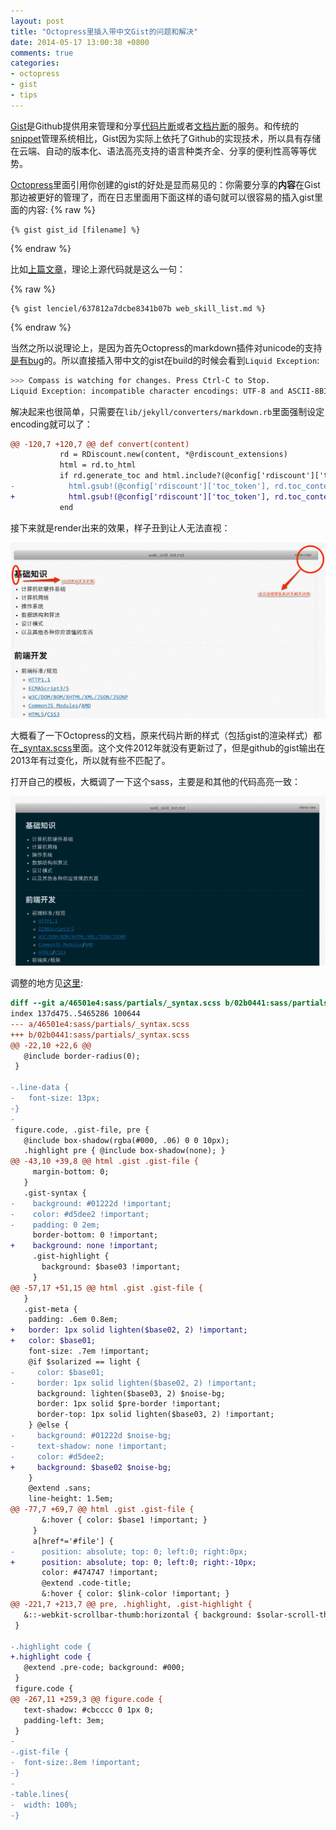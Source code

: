 ```yaml
---
layout: post
title: "Octopress里插入带中文Gist的问题和解决"
date: 2014-05-17 13:00:38 +0800
comments: true
categories: 
- octopress
- gist
- tips
---
```


[Gist](https://gist.github.com/)是Github提供用来管理和分享[代码片断](https://gist.github.com/lenciel/4105165)或者[文档片断](https://gist.github.com/lenciel/3462897)的服务。和传统的[snippet](http://en.wikipedia.org/wiki/Snippet_(programming))管理系统相比，Gist因为实际上依托了Github的实现技术，所以具有存储在云端、自动的版本化、语法高亮支持的语言种类齐全、分享的便利性高等等优势。

[Octopress](http://octopress.org)里面引用你创建的gist的好处是显而易见的：你需要分享的**内容**在Gist那边被更好的管理了，而在日志里面用下面这样的语句就可以很容易的插入gist里面的内容:
{% raw %}
<div class="highlight"><pre><code class="text">{% gist gist_id [filename] %}
</code></pre></div>
{% endraw %}

比如[上篇文章](https://lenciel.com/2014/05/web-development-skill-set-and-reading-list/)，理论上源代码就是这么一句：

{% raw %}
<div class="highlight"><pre><code class="text">{% gist lenciel/637812a7dcbe8341b07b web_skill_list.md %}
</code></pre></div>
{% endraw %}

当然之所以说理论上，是因为首先Octopress的markdown插件对unicode的支持[是有bug](http://tokkonopapa.github.io/blog/2013/02/23/octopress-toc/)的。所以直接插入带中文的gist在build的时候会看到`Liquid Exception`:

```bash
>>> Compass is watching for changes. Press Ctrl-C to Stop.
Liquid Exception: incompatible character encodings: UTF-8 and ASCII-8BIT in 2014-05-16-web-development-skill-set-and-reading-list.markdown
```

解决起来也很简单，只需要在`lib/jekyll/converters/markdown.rb`里面强制设定encoding就可以了：

```diff lib/jekyll/converters/markdown.rb
@@ -120,7 +120,7 @@ def convert(content)
           rd = RDiscount.new(content, *@rdiscount_extensions)
           html = rd.to_html
           if rd.generate_toc and html.include?(@config['rdiscount']['toc_token'])
-            html.gsub!(@config['rdiscount']['toc_token'], rd.toc_content)
+            html.gsub!(@config['rdiscount']['toc_token'], rd.toc_content.force_encoding('utf-8'))
           end
```

接下来就是render出来的效果，样子丑到让人无法直视：

![original gist render output](/downloads/images/2014_05/gist_render_output_orig.jpg "Don't touch me...")

大概看了一下Octopress的文档，原来代码片断的样式（包括gist的渲染样式）都在[_syntax.scss](https://github.com/imathis/octopress/blob/master/.themes/classic/sass/partials/_syntax.scss)里面。这个文件2012年就没有更新过了，但是github的gist输出在2013年有过变化，所以就有些不匹配了。

打开自己的模板，大概调了一下这个sass，主要是和其他的代码高亮一致：

![current gist render output](/downloads/images/2014_05/gist_render_output.jpg "Don't touch me...")

调整的地方见[这里](https://gist.github.com/lenciel/ecc8b3805ed346727abe):

```diff _sass/partials/_syntax.scss
diff --git a/46501e4:sass/partials/_syntax.scss b/02b0441:sass/partials/_syntax.scss
index 137d475..5465286 100644
--- a/46501e4:sass/partials/_syntax.scss
+++ b/02b0441:sass/partials/_syntax.scss
@@ -22,10 +22,6 @@
   @include border-radius(0);
 }
 
-.line-data {
-   font-size: 13px;
-}
-
 figure.code, .gist-file, pre {
   @include box-shadow(rgba(#000, .06) 0 0 10px);
   .highlight pre { @include box-shadow(none); }
@@ -43,10 +39,8 @@ html .gist .gist-file {
     margin-bottom: 0;
   }
   .gist-syntax {
-    background: #01222d !important;
-    color: #d5dee2 !important;
-    padding: 0 2em;
     border-bottom: 0 !important;
+    background: none !important;
     .gist-highlight {
       background: $base03 !important;
     }
@@ -57,17 +51,15 @@ html .gist .gist-file {
   }
   .gist-meta {
    padding: .6em 0.8em;
+   border: 1px solid lighten($base02, 2) !important;
+   color: $base01;
    font-size: .7em !important;
    @if $solarized == light {
-     color: $base01;
-     border: 1px solid lighten($base02, 2) !important;
      background: lighten($base03, 2) $noise-bg;
      border: 1px solid $pre-border !important;
      border-top: 1px solid lighten($base03, 2) !important;
    } @else {
-     background: #01222d $noise-bg;
-     text-shadow: none !important;
-     color: #d5dee2;
+     background: $base02 $noise-bg;
    }
    @extend .sans;
    line-height: 1.5em;
@@ -77,7 +69,7 @@ html .gist .gist-file {
       &:hover { color: $base1 !important; }
     }
     a[href*='#file'] {
-      position: absolute; top: 0; left:0; right:0px;
+      position: absolute; top: 0; left:0; right:-10px;
       color: #474747 !important;
       @extend .code-title;
       &:hover { color: $link-color !important; }
@@ -221,7 +213,7 @@ pre, .highlight, .gist-highlight {
   &::-webkit-scrollbar-thumb:horizontal { background: $solar-scroll-thumb;  -webkit-border-radius: 4px; border-radius: 4px }
 }
 
-.highlight code {
+.highlight code { 
   @extend .pre-code; background: #000;
 }
 figure.code {
@@ -267,11 +259,3 @@ figure.code {
   text-shadow: #cbcccc 0 1px 0;
   padding-left: 3em;
 }
-
-.gist-file {
-  font-size:.8em !important;
-}
-
-table.lines{
-  width: 100%;
-}
```

